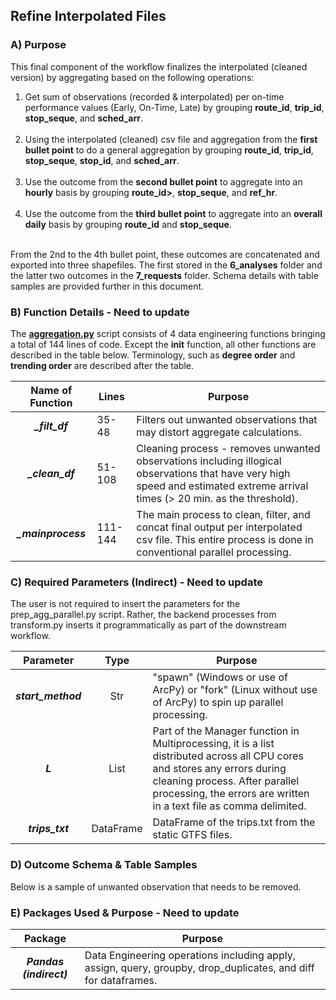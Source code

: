## Refine Interpolated Files 

### A) Purpose
This final component of the workflow finalizes the interpolated (cleaned version) by aggregating based on the following operations: 

<ol> 
  <li>Get sum of observations (recorded & interpolated) per on-time performance values (Early, On-Time, Late) by grouping <strong>route_id</strong>, <strong>trip_id</strong>, <strong>stop_seque</strong>, and <strong>sched_arr</strong>.</li>
  <br>
  <li>Using the interpolated (cleaned) csv file and aggregation from the <strong>first bullet point</strong> to do a general aggregation by grouping <strong>route_id</strong>, <strong>trip_id</strong>, <strong>stop_seque</strong>, <strong>stop_id</strong>, and <strong>sched_arr</strong>.</li>
  <br>
  <li>Use the outcome from the <strong>second bullet point</strong> to aggregate into an <strong>hourly</strong> basis by grouping <strong>route_id></strong>, <strong>stop_seque</strong>, and <strong>ref_hr</strong>.</li>
  <br>
  <li>Use the outcome from the <strong>third bullet point</strong> to aggregate into an <strong>overall daily</strong> basis by grouping <strong>route_id</strong> and <strong>stop_seque</strong>.</li>
 </ol>

<br> 
From the 2nd to the 4th bullet point, these outcomes are concatenated and exported into three shapefiles. The first stored in the <strong>6_analyses</strong> folder and the latter two outcomes in the <strong>7_requests</strong> folder. Schema details with table samples are provided further in this document. 


### B) Function Details - Need to update 
The <strong><a href=''>aggregation.py</a></strong> script consists of 4 data engineering functions bringing a total of 144 lines of code. Except the <strong>__init__</strong> function, all other functions are described in the table below. Terminology, such as <strong>degree order</strong> and <strong>trending order</strong> are described after the table. 


| Name of Function | Lines | Purpose | 
| :---: | ----- | ----- | 
| ***_filt_df*** | 35-48 | Filters out unwanted observations that may distort aggregate calculations.   |
| ***_clean_df*** | 51-108 | Cleaning process - removes unwanted observations including illogical observations that have very high speed and estimated extreme arrival times (> 20 min. as the threshold). |
| ***_mainprocess*** | 111-144 | The main process to clean, filter, and concat final output per interpolated csv file. This entire process is done in conventional parallel processing. | 


### C) Required Parameters (Indirect) - Need to update

The user is not required to insert the parameters for the prep_agg_parallel.py script. Rather, the backend processes from transform.py inserts it programmatically as part of the downstream workflow. 

| Parameter | Type | Purpose | 
| :-------: | :---: | ------ | 
| ***start_method*** | Str | "spawn" (Windows or use of ArcPy) or "fork" (Linux without use of ArcPy) to spin up parallel processing.  | 
| ***L*** | List | Part of the Manager function in Multiprocessing, it is a list distributed across all CPU cores and stores any errors during cleaning process. After parallel processing, the errors are written in a text file as comma delimited. | 
| ***trips_txt*** | DataFrame | DataFrame of the trips.txt from the static GTFS files. | 

 
### D) Outcome Schema & Table Samples 
Below is a sample of unwanted observation that needs to be removed. 


### E) Packages Used & Purpose - Need to update 
| Package | Purpose | 
| :-----: | ----- | 
| ***Pandas (indirect)***  | Data Engineering operations including apply, assign, query, groupby, drop_duplicates, and diff for dataframes. |
